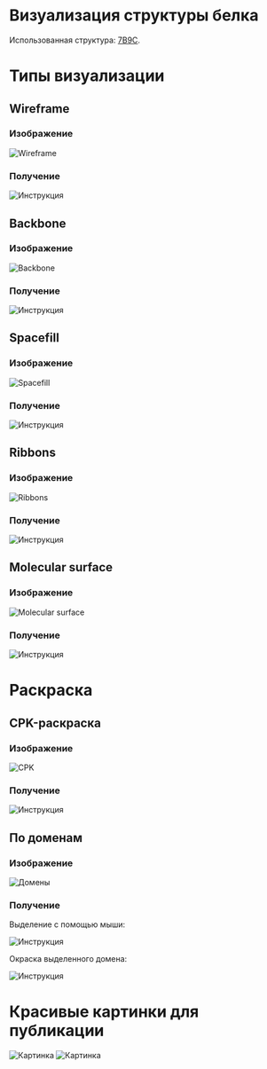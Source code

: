 # Визуализация структуры белка

Использованная структура: [7B9C](https://www.rcsb.org/structure/7B9C).

# Типы визуализации

## Wireframe
### Изображение
![Wireframe](/resources/wireframe0.png)
### Получение
![Инструкция](/resources/wireframe.png)

## Backbone
### Изображение
![Backbone](/resources/backbone0.png)
### Получение
![Инструкция](/resources/backbone.png)

## Spacefill
### Изображение
![Spacefill](/resources/spacefill0.png)
### Получение
![Инструкция](/resources/spacefill.png)

## Ribbons
### Изображение
![Ribbons](/resources/ribbon0.png)
### Получение
![Инструкция](/resources/ribbons.png)

## Molecular surface
### Изображение
![Molecular surface](/resources/surface0.png)
### Получение
![Инструкция](/resources/surface.png)

# Раскраска

## CPK-раскраска
### Изображение
![CPK](/resources/color0.png)
### Получение
![Инструкция](/resources/color.png)

## По доменам
### Изображение
![Домены](/resources/selectioncolor0.png)
### Получение
Выделение с помощью мыши:

![Инструкция](/resources/selection.png)

Окраска выделенного домена:

![Инструкция](/resources/selectioncolor.png)

# Красивые картинки для публикации

![Картинка](/resources/misc1.png)
![Картинка](/resources/misc4.png)

